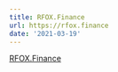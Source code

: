 ```yaml
---
title: RFOX.Finance
url: https://rfox.finance
date: '2021-03-19'
---
```


[RFOX.Finance](https://rfox.finance)

